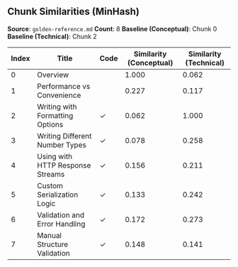 ## Chunk Similarities (MinHash)

**Source**: `golden-reference.md`
**Count**: 8
**Baseline (Conceptual)**: Chunk 0
**Baseline (Technical)**: Chunk 2

| Index | Title | Code | Similarity (Conceptual) | Similarity (Technical) |
|-------|-------|------|-------------------------|------------------------|
| 0 | Overview |  | 1.000 | 0.062 |
| 1 | Performance vs Convenience |  | 0.227 | 0.117 |
| 2 | Writing with Formatting Options | ✓ | 0.062 | 1.000 |
| 3 | Writing Different Number Types | ✓ | 0.078 | 0.258 |
| 4 | Using with HTTP Response Streams | ✓ | 0.156 | 0.211 |
| 5 | Custom Serialization Logic | ✓ | 0.133 | 0.242 |
| 6 | Validation and Error Handling | ✓ | 0.172 | 0.273 |
| 7 | Manual Structure Validation | ✓ | 0.148 | 0.141 |

